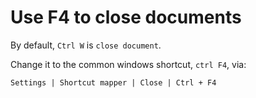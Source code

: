 ﻿# Use F4 to close documents

By default, `Ctrl W` is `close document`.

Change it to the common windows shortcut, `ctrl F4`, via:

	Settings | Shortcut mapper | Close | Ctrl + F4